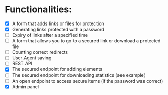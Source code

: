 # Functionalities:

- [x] A form that adds links or files for protection
- [x] Generating links protected with a password
- [ ] Expiry of links after a specified time
- [ ] A form that allows you to go to a secured link or download a protected file
- [ ] Counting correct redirects
- [ ] User Agent saving
- [ ] REST API
- [x] The secured endpoint for adding elements
- [ ] The secured endpoint for downloading statistics (see example)
- [ ] An open endpoint to access secure items (if the password was correct)
- [x] Admin panel
